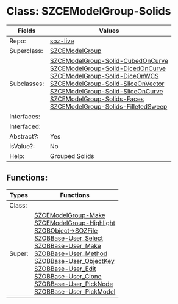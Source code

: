 
# Class:	SZCEModelGroup-Solids

| Fields | Values |
| --------- | --------- |
| Repo: | [soz-live](/repos/soz-live.html) |
| Superclass: | [SZCEModelGroup](SZCEModelGroup.html) |
| Subclasses: | [SZCEModelGroup-Solid-CubedOnCurve](SZCEModelGroup-Solid-CubedOnCurve.html) <br> [SZCEModelGroup-Solid-DicedOnCurve](SZCEModelGroup-Solid-DicedOnCurve.html) <br> [SZCEModelGroup-Solid-DiceOnWCS](SZCEModelGroup-Solid-DiceOnWCS.html) <br> [SZCEModelGroup-Solid-SliceOnVector](SZCEModelGroup-Solid-SliceOnVector.html) <br> [SZCEModelGroup-Solid-SliceOnCurve](SZCEModelGroup-Solid-SliceOnCurve.html) <br> [SZCEModelGroup-Solids-Faces](SZCEModelGroup-Solids-Faces.html) <br> [SZCEModelGroup-Solids-FilletedSweep](SZCEModelGroup-Solids-FilletedSweep.html) |
| Interfaces: |  |
| Interfaced: |  |
| Abstract?: | Yes |
| isValue?: | No |
| Help: | Grouped Solids |


## Functions:

| Types | Functions |
| --------- | --------- |
| Class: |  |
| Super: | [SZCEModelGroup-Make](SZCEModelGroup.html) <br> [SZCEModelGroup-Highlight](SZCEModelGroup.html) <br> [SZOBObject->SOZFile](SZOBObject.html) <br> [SZOBBase-User_Select](SZOBBase.html) <br> [SZOBBase-User_Make](SZOBBase.html) <br> [SZOBBase-User_Method](SZOBBase.html) <br> [SZOBBase-User_ObjectKey](SZOBBase.html) <br> [SZOBBase-User_Edit](SZOBBase.html) <br> [SZOBBase-User_Clone](SZOBBase.html) <br> [SZOBBase-User_PickNode](SZOBBase.html) <br> [SZOBBase-User_PickModel](SZOBBase.html) |


